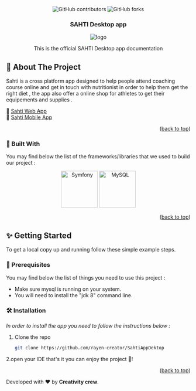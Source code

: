 <div id="top" align="center">
 

  
 <img alt="GitHub contributors" src="https://img.shields.io/github/contributors/rayen-creator/SahtiAppDektop">
<img alt="GitHub forks" src="https://img.shields.io/github/forks/rayen-creator/SahtiAppDektop">
 
<h3 align="center">SAHTI Desktop app</h3>
<img alt="logo" src="https://github.com/rayen-creator/SahtiAPPWeb/blob/main/SAHTI_without_bg.png" />
  
  <p align="center">
This is the official SAHTI Desktop app documentation <br/>
  </p>

 </div>


## 📃 About The Project
Sahti is a cross platform app designed to help people attend coaching course online and get in touch with nutritionist in order to help them get the right diet , the app also offer a online shop for athletes to get their equipements and supplies .

:flashlight: [Sahti Web App](https://github.com/rayen-creator/SahtiAPPWeb) <br/>
:flashlight: [Sahti Mobile App](https://github.com/rayen-creator/SahtiAPPMobile)


<p align="right">(<a href="#top">back to top</a>)</p>

### 🚀 Built With

 You may find below the list of the frameworks/libraries that we used to build our project :
<br/>




  <div align="center">
<a href="https://symfony.com/" title="Symfony"><img src="https://github.com/get-icon/geticon/raw/master/icons/symfony.svg" alt="Symfony" width="100px" height="100px"></a>
<a href="https://dev.mysql.com/" title="MySQL"><img src="https://github.com/get-icon/geticon/raw/master/icons/mysql.svg" alt="MySQL" width="100px" height="100px"></a>

  </div>
  
<p align="right">(<a href="#top">back to top</a>)</p>



<!-- GETTING STARTED -->
## ✨ Getting Started
To get a local copy up and running follow these simple example steps.

### 🚧 Prerequisites

You may find below the list of things you need to use this project :
* Make sure mysql is running on your system.
* You will need to install the "jdk 8" command line.

### 🛠 Installation

_In order to install the app you need to follow the instructions below :_

1. Clone the repo
   ```sh
   git clone https://github.com/rayen-creator/SahtiAppDektop
   ```
2.open your IDE that's it you can enjoy the project 🎉!
 

<p align="right">(<a href="#top">back to top</a>)</p>



<!-- MARKDOWN LINKS & IMAGES -->
<!-- https://www.markdownguide.org/basic-syntax/#reference-style-links -->

Developed with :heart: by **Creativity crew**.
